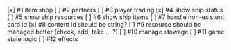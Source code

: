 [x] #1 item shop
[ ] #2 partners
[ ] #3 player trading
[x] #4 show ship status
[ ] #5 show ship resources
[ ] #6 show ship items
[ ] #7 handle non-existent card id
[x] #8 content id should be string?
[ ] #9 resource should be managed better (check, add, take ... ?)
[ ] #10 manage stowage
[ ] #11 game state logic
[ ] #12 effects
